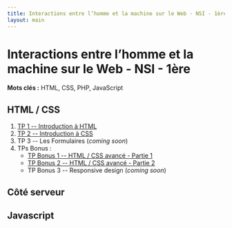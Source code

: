 ```yaml
---
title: Interactions entre l’homme et la machine sur le Web - NSI - 1ère
layout: main
---
```


# Interactions entre l’homme et la machine sur le Web - NSI - 1ère

**Mots clés :** HTML, CSS, PHP, JavaScript

## HTML / CSS

1. [TP 1 -- Introduction à HTML](tutorials/tp1.html)
2. [TP 2 -- Introduction à CSS](tutorials/tp2.html)
3. TP 3 -- Les Formulaires (*coming soon*)
4. TPs Bonus :
	* [TP Bonus 1 -- HTML / CSS avancé - Partie 1](tutorials/tp_bonus1.html)
	* [TP Bonus 2 -- HTML / CSS avancé - Partie 2](tutorials/tp_bonus2.html)
	* TP Bonus 3 -- Responsive design (*coming soon*)

## Côté serveur

## Javascript